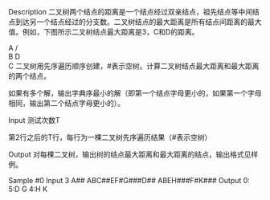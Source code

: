 Description
二叉树两个结点的距离是一个结点经过双亲结点，祖先结点等中间结点到达另一个结点经过的分支数。二叉树结点的最大距离是所有结点间距离的最大值。例如，下图所示二叉树结点最大距离是3，C和D的距离。

  A
 /  \
B    D
 \
  C
二叉树用先序遍历顺序创建，#表示空树。计算二叉树结点最大距离和最大距离的两个结点。

如果有多个解，输出字典序最小的解（即第一个结点字母更小的，如果第一个字母相同，输出第二个结点字母更小的）。

Input
测试次数T

第2行之后的T行，每行为一棵二叉树先序遍历结果（#表示空树）

Output
对每棵二叉树，输出树的结点最大距离和最大距离的结点，输出格式见样例。

Sample
#0
Input
3
A##
ABC##EF#G###D##
ABEH###F#K###
Output
0:
5:D G
4:H K